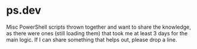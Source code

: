 # ps.dev
Misc PowerShell scripts thrown together and want to share the knowledge, as there were ones (still loading them) that took me at least 3 days for the main logic.  If I can share something that helps out, please drop a line.
